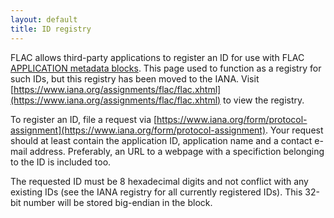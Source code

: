 ```yaml
---
layout: default
title: ID registry
---
```

FLAC allows third-party applications to register an ID for use with FLAC [APPLICATION metadata blocks](https://www.rfc-editor.org/rfc/rfc9639.html#name-application). This page used to function as a registry for such IDs, but this registry has been moved to the IANA. Visit [https://www.iana.org/assignments/flac/flac.xhtml](https://www.iana.org/assignments/flac/flac.xhtml) to view the registry.

To register an ID, file a request via [https://www.iana.org/form/protocol-assignment](https://www.iana.org/form/protocol-assignment). Your request should at least contain the application ID, application name and a contact e-mail address. Preferably, an URL to a webpage with a specifiction belonging to the ID is included too.

The requested ID must be 8 hexadecimal digits and not conflict with any existing IDs (see the IANA registry for all currently registered IDs).  This 32-bit number will be stored big-endian in the block.
